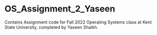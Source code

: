 # OS_Assignment_2_Yaseen
Contains Assignment code for Fall 2022 Operating Systems class at Kent State University, completed by Yaseen Shaikh. 
